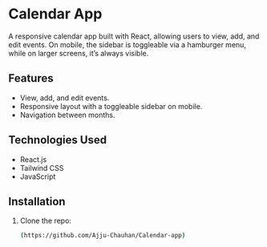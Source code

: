 # Calendar App

A responsive calendar app built with React, allowing users to view, add, and edit events. On mobile, the sidebar is toggleable via a hamburger menu, while on larger screens, it’s always visible.

## Features
- View, add, and edit events.
- Responsive layout with a toggleable sidebar on mobile.
- Navigation between months.
  
## Technologies Used
- React.js
- Tailwind CSS
- JavaScript

## Installation

1. Clone the repo:
   ```bash
   (https://github.com/Ajju-Chauhan/Calendar-app)
